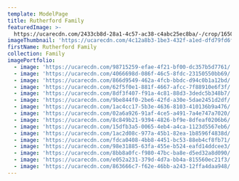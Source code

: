 ```yaml
---
template: ModelPage
title: Rutherford Family
featuredImage: >-
  https://ucarecdn.com/2433cb8d-28a1-4c57-ac38-c4abc25ec8ba/-/crop/1650x786/0,40/-/preview/
imageThumbnail: 'https://ucarecdn.com/4c12a8b3-1be3-432f-a1ed-dfd79fd6f85d/'
firstName: Rutherford Family
collection: Family
imagePortfolio:
  - image: 'https://ucarecdn.com/98715259-efae-4f21-bf00-dc357b5d7761/'
  - image: 'https://ucarecdn.com/4066698d-086f-46c5-8fdc-23150550bb69/'
  - image: 'https://ucarecdn.com/866d9549-462a-4fcb-bbdc-d94c0b1a12bd/'
  - image: 'https://ucarecdn.com/62f5f0e1-881f-4667-afcc-7f88910e6f3f/'
  - image: 'https://ucarecdn.com/8df3f407-f91a-4c81-88d3-3dedc5b348b7/'
  - image: 'https://ucarecdn.com/9be844f0-2be6-42fd-a30e-5dae2451d2df/'
  - image: 'https://ucarecdn.com/1ac4cc17-5b3e-4636-8103-410136b9a476/'
  - image: 'https://ucarecdn.com/02a6a926-91af-4ce5-a491-7a4e747a7020/'
  - image: 'https://ucarecdn.com/8c849b21-9394-4826-bf9e-8dfeaf0206b6/'
  - image: 'https://ucarecdn.com/15dfb3a5-0065-4eb4-a4ca-1123d5567eb6/'
  - image: 'https://ucarecdn.com/1ac2d08c-977a-45b1-82ea-1b8596f4838d/'
  - image: 'https://ucarecdn.com/fdca0408-4bb8-4451-bc53-88eb4cf8fb71/'
  - image: 'https://ucarecdn.com/98e31885-63fa-455e-b524-eafd14ddcee3/'
  - image: 'https://ucarecdn.com/8bb8a0fc-f980-47bc-ba8e-d5ed32a8d090/'
  - image: 'https://ucarecdn.com/e052a231-379d-4d7a-bb4a-815560ec21f3/'
  - image: 'https://ucarecdn.com/863666c7-f62e-46bb-a243-12ffa4daa948/'
---
```


